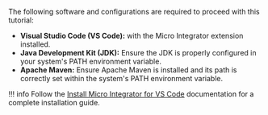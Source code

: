 The following software and configurations are required to proceed with this tutorial:

- **Visual Studio Code (VS Code):** with the Micro Integrator extension installed.
- **Java Development Kit (JDK):** Ensure the JDK is properly configured in your system's PATH environment variable.
- **Apache Maven:** Ensure Apache Maven is installed and its path is correctly set within the system's PATH environment variable.

!!! info
    Follow the [Install Micro Integrator for VS Code](https://mi.docs.wso2.com/en/4.4.0/develop/mi-for-vscode/install-wso2-mi-for-vscode) documentation for a complete installation guide.
